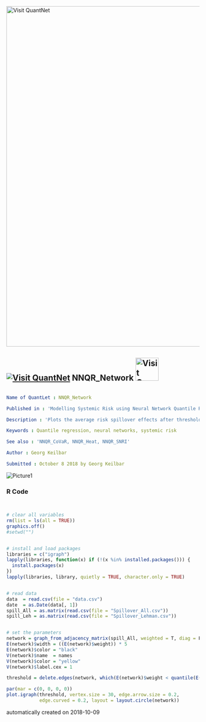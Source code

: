 [<img src="https://github.com/QuantLet/Styleguide-and-FAQ/blob/master/pictures/banner.png" width="888" alt="Visit QuantNet">](http://quantlet.de/)

## [<img src="https://github.com/QuantLet/Styleguide-and-FAQ/blob/master/pictures/qloqo.png" alt="Visit QuantNet">](http://quantlet.de/) **NNQR_Network** [<img src="https://github.com/QuantLet/Styleguide-and-FAQ/blob/master/pictures/QN2.png" width="60" alt="Visit QuantNet 2.0">](http://quantlet.de/)

```yaml

Name of QuantLet : NNQR_Network

Published in : 'Modelling Systemic Risk using Neural Network Quantile Regression'

Description : 'Plots the average risk spillover effects after thresholding, by only considering the 30% largest connections of the network.'

Keywords : Quantile regression, neural networks, systemic risk

See also : 'NNQR_CoVaR, NNQR_Heat, NNQR_SNRI'

Author : Georg Keilbar

Submitted : October 8 2018 by Georg Keilbar

```

![Picture1](Network.jpg)

### R Code
```r


# clear all variables
rm(list = ls(all = TRUE))
graphics.off()
#setwd("")


# install and load packages
libraries = c("igraph")
lapply(libraries, function(x) if (!(x %in% installed.packages())) {
  install.packages(x)
})
lapply(libraries, library, quietly = TRUE, character.only = TRUE)


# read data
data  = read.csv(file = "data.csv")
date  = as.Date(data[, 1])
spill_All = as.matrix(read.csv(file = "Spillover_All.csv"))
spill_Leh = as.matrix(read.csv(file = "Spillover_Lehman.csv"))


# set the parameters
network = graph_from_adjacency_matrix(spill_All, weighted = T, diag = F)
E(network)$width = ((E(network)$weight)) * 5
E(network)$color = "black"
V(network)$name  = names
V(network)$color = "yellow"
V(network)$label.cex = 1

threshold = delete.edges(network, which(E(network)$weight < quantile(E(network)$weight, 0.7)))

par(mar = c(0, 0, 0, 0))
plot.igraph(threshold, vertex.size = 30, edge.arrow.size = 0.2, 
            edge.curved = 0.2, layout = layout.circle(network))

```

automatically created on 2018-10-09